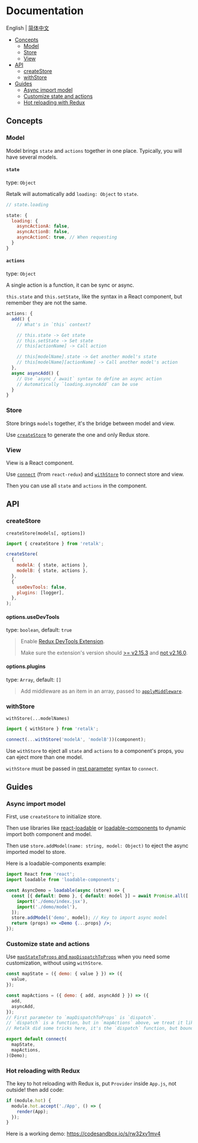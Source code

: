 # Documentation

English | [简体中文](./DOCUMENTATION.zh-CN.md)

- [Concepts](#concepts)
  - [Model](#model)
  - [Store](#store)
  - [View](#view)
- [API](#api)
  - [createStore](#createstore)
  - [withStore](#withstore)
- [Guides](#guides)
  - [Async import model](#async-import-model)
  - [Customize state and actions](#customize-state-and-actions)
  - [Hot reloading with Redux](#hot-reloading-with-redux)

## Concepts

### Model

Model brings `state` and `actions` together in one place. Typically, you will have several models.

#### `state`

type: `Object`

Retalk will automatically add `loading: Object` to `state`.

```js
// state.loading

state: {
  loading: {
    asyncActionA: false,
    asyncActionB: false,
    asyncActionC: true, // When requesting
  }
}
```

#### `actions`

type: `Object`

A single action is a function, it can be sync or async.

`this.state` and `this.setState`, like the syntax in a React component, but remember they are not the same.

```js
actions: {
  add() {
    // What's in `this` context?

    // this.state -> Get state
    // this.setState -> Set state
    // this[actionName] -> Call action

    // this[modelName].state -> Get another model's state
    // this[modelName][actionName] -> Call another model's action
  },
  async asyncAdd() {
    // Use `async / await` syntax to define an async action
    // Automatically `loading.asyncAdd` can be use
  }
}
```

### Store

Store brings `models` together, it's the bridge between model and view.

Use [`createStore`](#createstore) to generate the one and only Redux store.

### View

View is a React component.

Use [`connect`](https://react-redux.js.org/introduction/quick-start#provider-and-connect) (from `react-redux`) and [`withStore`](#withstore) to connect store and view.

Then you can use all `state` and `actions` in the component.

## API

### createStore

`createStore(models[, options])`

```js
import { createStore } from 'retalk';

createStore(
  {
    modelA: { state, actions },
    modelB: { state, actions },
  },
  {
    useDevTools: false,
    plugins: [logger],
  },
);
```

#### options.useDevTools

type: `boolean`, default: `true`

> Enable [Redux DevTools Extension](https://github.com/zalmoxisus/redux-devtools-extension).
>
> Make sure the extension's version should [>= v2.15.3](https://github.com/reduxjs/redux/issues/2943) and [not v2.16.0](https://stackoverflow.com/a/53512072/6919133).

#### options.plugins

type: `Array`, default: `[]`

> Add middleware as an item in an array, passed to [`applyMiddleware`](https://redux.js.org/api/applymiddleware).

### withStore

`withStore(...modelNames)`

```js
import { withStore } from 'retalk';

connect(...withStore('modelA', 'modelB'))(component);
```

Use `withStore` to eject all `state` and `actions` to a component's props, you can eject more than one model.

`withStore` must be passed in [rest parameter](https://developer.mozilla.org/en-US/docs/Web/JavaScript/Reference/Functions/rest_parameters) syntax to `connect`.

## Guides

### Async import model

First, use `createStore` to initialize store.

Then use libraries like [react-loadable](https://github.com/jamiebuilds/react-loadable#loading-multiple-resources) or [loadable-components](https://github.com/smooth-code/loadable-components/#loading-multiple-resources-in-parallel) to dynamic import both component and model.

Then use `store.addModel(name: string, model: Object)` to eject the async imported model to store.

Here is a loadable-components example:

```jsx
import React from 'react';
import loadable from 'loadable-components';

const AsyncDemo = loadable(async (store) => {
  const [{ default: Demo }, { default: model }] = await Promise.all([
    import('./demo/index.jsx'),
    import('./demo/model'),
  ]);
  store.addModel('demo', model); // Key to import async model
  return (props) => <Demo {...props} />;
});
```

### Customize state and actions

Use [`mapStateToProps` and `mapDispatchToProps`](https://github.com/reduxjs/react-redux/blob/master/docs/api.md#arguments) when you need some customization, without using `withStore`.

```jsx
const mapState = ({ demo: { value } }) => ({
  value,
});

const mapActions = ({ demo: { add, asyncAdd } }) => ({
  add,
  asyncAdd,
});
// First parameter to `mapDispatchToProps` is `dispatch`.
// `dispatch` is a function, but in `mapActions` above, we treat it like an object.
// Retalk did some tricks here, it's the `dispatch` function, but bound models on it.

export default connect(
  mapState,
  mapActions,
)(Demo);
```

### Hot reloading with Redux

The key to hot reloading with Redux is, put `Provider` inside `App.js`, not outside! then add code:

```js
if (module.hot) {
  module.hot.accept('./App', () => {
    render(App);
  });
}
```

Here is a working demo: https://codesandbox.io/s/rw32xv1mv4
